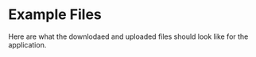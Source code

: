 # Example Files

Here are what the downlodaed and uploaded files should look like for the application.
